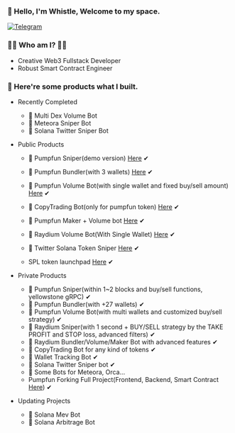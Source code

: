 ### 👋 Hello, I'm Whistle, Welcome to my space.
<p> 
    <a href="https://t.me/devbeast5775" target="_blank"><img alt="Telegram"
        src="https://img.shields.io/badge/Telegram-26A5E4?style=for-the-badge&logo=telegram&logoColor=white"/></a>
</p>

### 🧙‍♂️ Who am I? 🧙‍♂️

- Creative Web3 Fullstack Developer
- Robust Smart Contract Engineer

### 👀 Here're some products what I built.

- Recently Completed
  
  * 🤖 Multi Dex Volume Bot
  * 🤖 Meteora Sniper Bot
  * 🤖 Solana Twitter Sniper Bot

- Public Products
  
  * 🤖 Pumpfun Sniper(demo version) [Here](https://github.com/whistledev411/pumpfun-sniper) ✔
  * 🤖 Pumpfun Bundler(with 3 wallets) [Here](https://github.com/whistledev411/pumpfun-bundler) ✔
  * 🤖 Pumpfun Volume Bot(with single wallet and fixed buy/sell amount) [Here](https://github.com/whistledev411/pumpfun-volume-bot) ✔
  * 🤖 CopyTrading Bot(only for pumpfun token) [Here](https://github.com/whistledev411/pumpfun-copy-trading-bot) ✔
  * 🤖 Pumpfun Maker + Volume bot [Here](https://github.com/whistledev411/pumpfun-maker-volume-bot-beta) ✔
  * 🤖 Raydium Volume Bot(With Single Wallet) [Here](https://github.com/whistledev411/raydium-volume-bot) ✔
  * 🤖 Twitter Solana Token Sniper [Here](https://github.com/whistledev411/solana-twitter-sniper) ✔
 
  * SPL token launchpad [Here](https://github.com/whistledev411/spl-token-launchpad) ✔
    
- Private Products
  * 🤖 Pumpfun Sniper(within 1~2 blocks and buy/sell functions, yellowstone gRPC) ✔
  * 🤖 Pumpfun Bundler(with +27 wallets) ✔
  * 🤖 Pumpfun Volume Bot(with multi wallets and customized buy/sell strategy) ✔
  * 🤖 Raydium Sniper(with 1 second + BUY/SELL strategy by the TAKE PROFIT and STOP loss, advanced filters) ✔
  * 🤖 Raydium Bundler/Volume/Maker Bot with advanced features ✔
  * 🤖 CopyTrading Bot for any kind of tokens ✔
  * 🤖 Wallet Tracking Bot ✔
  * 🤖 Solana Twitter Sniper bot ✔
  * 🤖 Some Bots for Meteora, Orca...
  * Pumpfun Forking Full Project(Frontend, Backend, Smart Contract [Here](https://github.com/whistledev411/pumpfun-contract)) ✔
 
- Updating Projects
  * 🤖 Solana Mev Bot
  * 🤖 Solana Arbitrage Bot
